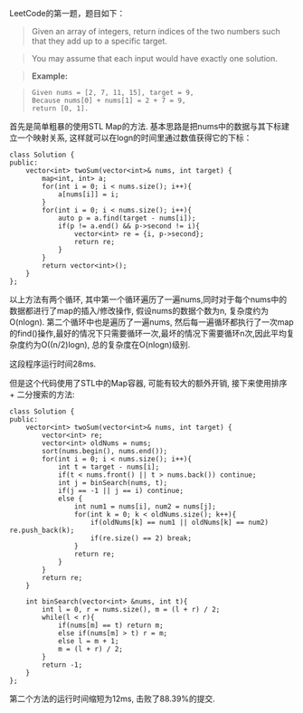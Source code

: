 LeetCode的第一题，题目如下：

> Given an array of integers, return indices of the two numbers such that they add up to a specific target.

> You may assume that each input would have exactly one solution.

> **Example:**

>     Given nums = [2, 7, 11, 15], target = 9,
>     Because nums[0] + nums[1] = 2 + 7 = 9,
>     return [0, 1].

首先是简单粗暴的使用STL Map的方法. 基本思路是把nums中的数据与其下标建立一个映射关系, 这样就可以在logn的时间里通过数值获得它的下标：

    class Solution {
    public:
        vector<int> twoSum(vector<int>& nums, int target) {
            map<int, int> a;
            for(int i = 0; i < nums.size(); i++){
                a[nums[i]] = i;
            }
            for(int i = 0; i < nums.size(); i++){
                auto p = a.find(target - nums[i]);
                if(p != a.end() && p->second != i){
                    vector<int> re = {i, p->second};
                    return re;
                }
            }
            return vector<int>();
        }
    };

以上方法有两个循环, 其中第一个循环遍历了一遍nums,同时对于每个nums中的数据都进行了map的插入/修改操作, 假设nums的数据个数为n, 复杂度约为O(nlogn). 第二个循环中也是遍历了一遍nums, 然后每一遍循环都执行了一次map的find()操作,最好的情况下只需要循环一次,最坏的情况下需要循环n次,因此平均复杂度约为O((n/2)logn), 总的复杂度在O(nlogn)级别.

这段程序运行时间28ms.

但是这个代码使用了STL中的Map容器, 可能有较大的额外开销, 接下来使用排序 + 二分搜索的方法:

    class Solution {
    public:
        vector<int> twoSum(vector<int>& nums, int target) {
            vector<int> re;
            vector<int> oldNums = nums;
            sort(nums.begin(), nums.end());
            for(int i = 0; i < nums.size(); i++){
                int t = target - nums[i];
                if(t < nums.front() || t > nums.back()) continue;
                int j = binSearch(nums, t);
                if(j == -1 || j == i) continue;
                else {
                    int num1 = nums[i], num2 = nums[j];
                    for(int k = 0; k < oldNums.size(); k++){
                        if(oldNums[k] == num1 || oldNums[k] == num2) re.push_back(k);
                        if(re.size() == 2) break;
                    }
                    return re;
                }
            }
            return re;
        }
        
        int binSearch(vector<int> &nums, int t){
            int l = 0, r = nums.size(), m = (l + r) / 2;
            while(l < r){
                if(nums[m] == t) return m;
                else if(nums[m] > t) r = m;
                else l = m + 1;
                m = (l + r) / 2;
            }
            return -1;
        }
    };

第二个方法的运行时间缩短为12ms, 击败了88.39%的提交.